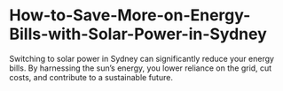 # How-to-Save-More-on-Energy-Bills-with-Solar-Power-in-Sydney
Switching to solar power in Sydney can significantly reduce your energy bills. By harnessing the sun’s energy, you lower reliance on the grid, cut costs, and contribute to a sustainable future.
